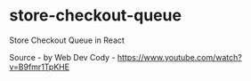 # store-checkout-queue
Store Checkout Queue in React

Source - by Web Dev Cody - https://www.youtube.com/watch?v=B9fmr1TpKHE